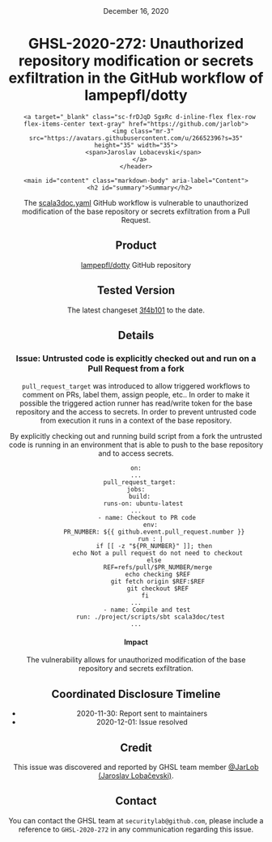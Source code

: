<header class="post-header d-block mb-6">
      <div class="date text-mono f5 my-3">December 16, 2020</div>
      <h1 class="my-2 h00-mktg lh-condensed">GHSL-2020-272: Unauthorized repository modification or secrets exfiltration in the GitHub workflow of lampepfl/dotty</h1>

      
      
      
      
      

      

      <a target="_blank" class="sc-frDJqD SgxRc d-inline-flex flex-row flex-items-center text-gray" href="https://github.com/jarlob">
        <img class="mr-3" src="https://avatars.githubusercontent.com/u/26652396?s=35" height="35" width="35">
        <span>Jaroslav Lobacevski</span>
      </a>
    </header>

    <main id="content" class="markdown-body" aria-label="Content">
      <h2 id="summary">Summary</h2>

<p>The <a href="https://github.com/lampepfl/dotty/blob/master/.github/workflows/scala3doc.yaml">scala3doc.yaml</a> GitHub workflow is vulnerable to unauthorized modification of the base repository or secrets exfiltration from a Pull Request.</p>

<h2 id="product">Product</h2>

<p><a href="https://github.com/lampepfl/dotty">lampepfl/dotty</a> GitHub repository</p>

<h2 id="tested-version">Tested Version</h2>

<p>The latest changeset <a href="https://github.com/lampepfl/dotty/blob/3f4b10156da96e6ccea58e4955587c94a95294ac/.github/workflows/scala3doc.yaml">3f4b101</a> to the date.</p>

<h2 id="details">Details</h2>

<h3 id="issue-untrusted-code-is-explicitly-checked-out-and-run-on-a-pull-request-from-a-fork">Issue: Untrusted code is explicitly checked out and run on a Pull Request from a fork</h3>

<p><code class="language-plaintext highlighter-rouge">pull_request_target</code> was introduced to allow triggered workflows to comment on PRs, label them, assign people, etc.. In order to make it possible the triggered action runner has read/write token for the base repository and the access to secrets. In order to prevent untrusted code from execution it runs in a context of the base repository.</p>

<p>By explicitly checking out and running build script from a fork the untrusted code is running in an environment that is able to push to the base repository and to access secrets.</p>

<div class="language-yaml highlighter-rouge"><div class="highlight"><pre class="highlight"><code><span class="na">on</span><span class="pi">:</span>
<span class="nn">...</span>
  <span class="na">pull_request_target</span><span class="pi">:</span>
<span class="na">jobs</span><span class="pi">:</span>
  <span class="na">build</span><span class="pi">:</span>
    <span class="na">runs-on</span><span class="pi">:</span> <span class="s">ubuntu-latest</span>
<span class="nn">...</span>
      <span class="pi">-</span> <span class="na">name</span><span class="pi">:</span> <span class="s">Checkout to PR code</span>
        <span class="na">env</span><span class="pi">:</span>
          <span class="na">PR_NUMBER</span><span class="pi">:</span> <span class="s">${{ github.event.pull_request.number }}</span>
        <span class="na">run </span><span class="pi">:</span> <span class="pi">|</span>
          <span class="s">if [[ -z "${PR_NUMBER}" ]]; then</span>
            <span class="s">echo Not a pull request do not need to checkout</span>
          <span class="s">else</span>
            <span class="s">REF=refs/pull/$PR_NUMBER/merge</span>
            <span class="s">echo checking $REF</span>
            <span class="s">git fetch origin $REF:$REF</span>
            <span class="s">git checkout $REF</span>
          <span class="s">fi     </span>
<span class="s">...</span>
      <span class="s">- name</span><span class="pi">:</span> <span class="s">Compile and test</span>
        <span class="s">run</span><span class="pi">:</span> <span class="s">./project/scripts/sbt scala3doc/test</span>
<span class="nn">...</span>
</code></pre></div></div>

<h4 id="impact">Impact</h4>

<p>The vulnerability allows for unauthorized modification of the base repository and secrets exfiltration.</p>

<h2 id="coordinated-disclosure-timeline">Coordinated Disclosure Timeline</h2>

<ul>
  <li>2020-11-30: Report sent to maintainers</li>
  <li>2020-12-01: Issue resolved</li>
</ul>

<h2 id="credit">Credit</h2>

<p>This issue was discovered and reported by GHSL team member <a href="https://github.com/JarLob">@JarLob (Jaroslav Lobačevski)</a>.</p>

<h2 id="contact">Contact</h2>

<p>You can contact the GHSL team at <code class="language-plaintext highlighter-rouge">securitylab@github.com</code>, please include a reference to <code class="language-plaintext highlighter-rouge">GHSL-2020-272</code> in any communication regarding this issue.</p>

   